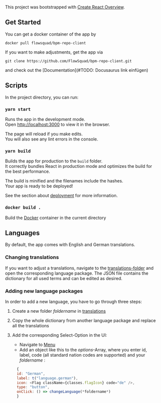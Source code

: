 This project was bootstrapped with [Create React Overview](https://github.com/facebook/create-react-app).

## Get Started

You can get a docker container of the app by 
```
docker pull flowsquad/bpm-repo-client
```


If you want to make adjustments, get the app via 
```
git clone https://github.com/FlowSquad/bpm-repo-client.git
```
and check out the [Documentation](#TODO: Docusaurus link einfügen)


## Scripts

In the project directory, you can run:

### `yarn start`

Runs the app in the development mode.\
Open [http://localhost:3000](http://localhost:3000) to view it in the browser.

The page will reload if you make edits.\
You will also see any lint errors in the console.


### `yarn build`

Builds the app for production to the `build` folder.\
It correctly bundles React in production mode and optimizes the build for the best performance.

The build is minified and the filenames include the hashes.\
Your app is ready to be deployed!

See the section about [deployment](https://facebook.github.io/create-react-app/docs/deployment) for more information.

### `docker build .`

Build the [Docker](https://docs.docker.com/get-docker/) container in the current directory



## Languages

By default, the app comes with English and German translations.

### Changing translations

If you want to adjust a translations, navigate to the [translations-folder](public/translations) and open the corresponding language package. The JSON file contains the dictionary for all used terms and can be edited as desired.

### Adding new language packages

In order to add a new language, you have to go through three steps:
1. Create a new folder *foldername* in [translations](public/translations)
2. Copy the whole dictionary from another language package and replace all the translations
3. Add the corresponding Select-Option in the UI:
   - Navigate to [Menu](src/components/Layout/Menu.tsx)
    - Add an object like this to the *options*-Array, where you enter id, label, code (all standard nation codes are supported) and your *foldername* :
    
    ```javascript        
      {
      id: "German",
      label: t("language.german"),
      icon: <Flag className={classes.flagIcon} code="de" />,
      type: "button",
      onClick: () => changeLanguage(*foldername*)
      }
   ```



